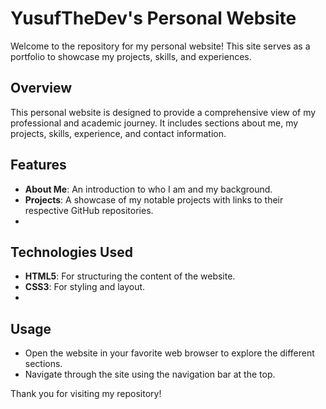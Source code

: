 # YusufTheDev's Personal Website

Welcome to the repository for my personal website! This site serves as a portfolio to showcase my projects, skills, and experiences.

## Overview

This personal website is designed to provide a comprehensive view of my professional and academic journey. It includes sections about me, my projects, skills, experience, and contact information.

## Features

- **About Me**: An introduction to who I am and my background.
- **Projects**: A showcase of my notable projects with links to their respective GitHub repositories.
- 
## Technologies Used

- **HTML5**: For structuring the content of the website.
- **CSS3**: For styling and layout.
- 
## Usage

- Open the website in your favorite web browser to explore the different sections.
- Navigate through the site using the navigation bar at the top.
  
Thank you for visiting my repository!
